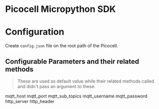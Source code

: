 # Picocell Micropython SDK

# Configuration
Create `config.json` file on the root path of the Picocell.

## Configurable Parameters and their related methods
> These are used as default value while their related methods called and didn't pass an argument to these.

mqtt_host
mqtt_port
mqtt_sub_topics
mqtt_username
mqtt_password
http_server
http_header